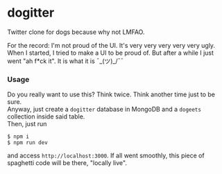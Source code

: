 # dogitter

Twitter clone for dogs because why not LMFAO.

For the record: I'm not proud of the UI. It's very very very very very ugly.<br>
When I started, I tried to make a UI to be proud of. But after a while I just went "ah f*ck it". It is what it is ¯\_(ツ)_/¯¯

### Usage

Do you really want to use this? Think twice. Think another time just to be sure.<br>
Anyway, just create a `dogitter` database in MongoDB and a `dogeets` collection inside said table.<br>
Then, just run
```shell
$ npm i
$ npm run dev
```
and access `http://localhost:3000`. If all went smoothly, this piece of spaghetti code will be there, "locally live".